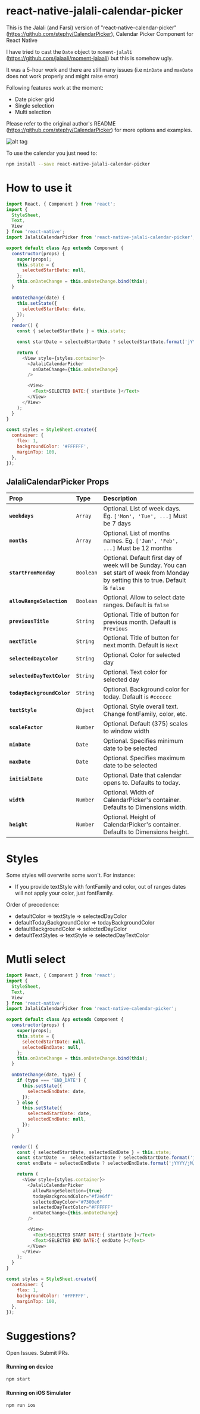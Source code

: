 # react-native-jalali-calendar-picker


This is the Jalali (and Farsi) version of "react-native-calendar-picker" (https://github.com/stephy/CalendarPicker), Calendar Picker Component for React Native

I have tried to cast the `Date` object to `moment-jalali` (https://github.com/jalaali/moment-jalaali) but this is somehow ugly. 

It was a 5-hour work and there are still many issues (i.e `minDate` and `maxDate` does not work properly and might raise error)

Following features work at the moment:

 - Date picker grid
 - Single selection
 - Multi selection
 
 Please refer to the original author's README (https://github.com/stephy/CalendarPicker) for more options and examples.

![alt tag](https://raw.githubusercontent.com/afshinm/JalaliCalendarPicker/master/jalaliPicker.png)


To use the calendar you just need to:
```sh
npm install --save react-native-jalali-calendar-picker
```


# How to use it

```js
import React, { Component } from 'react';
import {
  StyleSheet,
  Text,
  View
} from 'react-native';
import JalaliCalendarPicker from 'react-native-jalali-calendar-picker';

export default class App extends Component {
  constructor(props) {
    super(props);
    this.state = {
      selectedStartDate: null,
    };
    this.onDateChange = this.onDateChange.bind(this);
  }

  onDateChange(date) {
    this.setState({
      selectedStartDate: date,
    });
  }
  render() {
    const { selectedStartDate } = this.state;

    const startDate = selectedStartDate ? selectedStartDate.format('jYYYY/jM/jD [is] YYYY/M/D') : '';

    return (
      <View style={styles.container}>
        <JalaliCalendarPicker
          onDateChange={this.onDateChange}
        />

        <View>
          <Text>SELECTED DATE:{ startDate }</Text>
        </View>
      </View>
    );
  }
}

const styles = StyleSheet.create({
  container: {
    flex: 1,
    backgroundColor: '#FFFFFF',
    marginTop: 100,
  },
});
```
## JalaliCalendarPicker Props
| Prop | Type | Description |
:------------ |:---------------| :-----|
| **`weekdays`** | `Array` | Optional. List of week days. Eg. `['Mon', 'Tue', ...]` Must be 7 days |
| **`months`** | `Array` | Optional. List of months names. Eg. `['Jan', 'Feb', ...]` Must be 12 months |
| **`startFromMonday`** | `Boolean` | Optional. Default first day of week will be Sunday. You can set start of week from Monday by setting this to true. Default is `false` |
| **`allowRangeSelection`** | `Boolean` | Optional. Allow to select date ranges. Default is `false` |
| **`previousTitle`** | `String` | Optional. Title of button for previous month. Default is `Previous` |
| **`nextTitle`** | `String` | Optional. Title of button for next month. Default is `Next` |
| **`selectedDayColor`** | `String` | Optional. Color for selected day |
| **`selectedDayTextColor`** | `String` | Optional. Text color for selected day |
| **`todayBackgroundColor`** | `String` | Optional. Background color for today. Default is `#cccccc` |
| **`textStyle`** | `Object` | Optional. Style overall text. Change fontFamily, color, etc. |
| **`scaleFactor`** | `Number` | Optional. Default (375) scales to window width |
| **`minDate`** | `Date` | Optional. Specifies minimum date to be selected |
| **`maxDate`** | `Date` | Optional. Specifies maximum date to be selected |
| **`initialDate`** | `Date` | Optional. Date that calendar opens to. Defaults to today. |
| **`width`** | `Number` | Optional. Width of CalendarPicker's container. Defaults to Dimensions width.|
| **`height`** | `Number` | Optional. Height of CalendarPicker's container. Defaults to Dimensions height.|

# Styles
Some styles will overwrite some won't. For instance:
- If you provide textStyle with fontFamily and color, out of ranges dates will not apply your color, just fontFamily.

Order of precedence:

- defaultColor => textStyle => selectedDayColor
- defaultTodayBackgroundColor => todayBackgroundColor
- defaultBackgroundColor => selectedDayColor
- defaultTextStyles => textStyle => selectedDayTextColor

# Mutli select

```js
import React, { Component } from 'react';
import {
  StyleSheet,
  Text,
  View
} from 'react-native';
import JalaliCalendarPicker from 'react-native-calendar-picker';

export default class App extends Component {
  constructor(props) {
    super(props);
    this.state = {
      selectedStartDate: null,
      selectedEndDate: null,
    };
    this.onDateChange = this.onDateChange.bind(this);
  }

  onDateChange(date, type) {
    if (type === 'END_DATE') {
      this.setState({
        selectedEndDate: date,
      });
    } else {
      this.setState({
        selectedStartDate: date,
        selectedEndDate: null,
      });
    }
  }

  render() {
    const { selectedStartDate, selectedEndDate } = this.state;
    const startDate  =  selectedStartDate ? selectedStartDate.format('jYYYY/jM/jD [is] YYYY/M/D') : '';
    const endDate = selectedEndDate ? selectedEndDate.format('jYYYY/jM/jD [is] YYYY/M/D') : '';

    return (
      <View style={styles.container}>
        <JalaliCalendarPicker
          allowRangeSelection={true}
          todayBackgroundColor="#f2e6ff"
          selectedDayColor="#7300e6"
          selectedDayTextColor="#FFFFFF"
          onDateChange={this.onDateChange}
        />

        <View>
          <Text>SELECTED START DATE:{ startDate }</Text>
          <Text>SELECTED END DATE:{ endDate }</Text>
        </View>
      </View>
    );
  }
}

const styles = StyleSheet.create({
  container: {
    flex: 1,
    backgroundColor: '#FFFFFF',
    marginTop: 100,
  },
});
```

# Suggestions?

Open Issues. Submit PRs.


#### Running on device
```sh
npm start
```
#### Running on iOS Simulator
```sh
npm run ios
```
